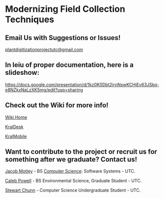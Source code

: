 # Modernizing Field Collection Techniques

## Email Us with Suggestions or Issues!

plantdigitizationprojectutc@gmail.com

## In leiu of proper documentation, here is a slideshow:
https://docs.google.com/presentation/d/1kz0K0Dbt2jrnNswKCHjEv63JSkq-e8NZkxNaLzXK5mg/edit?usp=sharing

## Check out the Wiki for more info!
[Wiki Home](https://github.com/j-h-m/Plant-Digitization-Project/wiki)

[KralDesk](https://github.com/j-h-m/Plant-Digitization-Project/wiki/KralDesk)

[KralMobile](https://github.com/j-h-m/Plant-Digitization-Project/wiki/KralMobile)

## Want to contribute to the project or recruit us for something after we graduate? Contact us!

[Jacob Motley](https://www.linkedin.com/in/jacob-motley-b627a1152) - BS [Computer Science](https://github.com/j-h-m): Software Systems - UTC.

[Caleb Powell](https://github.com/CapPow) - BS Environmental Science, Graduate Student - UTC.

[Stewart Chunn](https://www.linkedin.com/in/stewart-chunn-1aa686106) - Computer Science Undergraduate Student - UTC.
